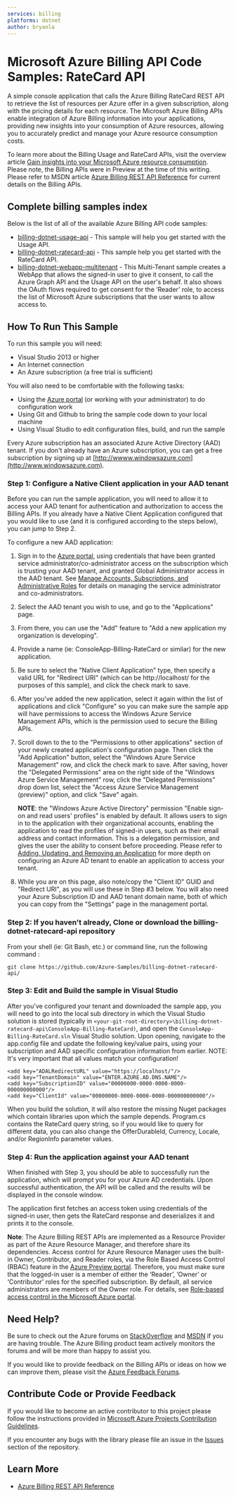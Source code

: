 ```yaml
---
services: billing
platforms: dotnet
author: bryanla
---
```


# Microsoft Azure Billing API Code Samples: RateCard API
A simple console application that calls the Azure Billing RateCard REST API to retrieve the list of resources per Azure offer in a given subscription, along with the pricing details for each resource. The Microsoft Azure Billing APIs enable integration of Azure Billing information into your applications, providing new insights into your consumption of Azure resources, allowing you to accurately predict and manage your Azure resource consumption costs. 

To learn more about the Billing Usage and RateCard APIs, visit the overview article [Gain insights into your Microsoft Azure resource consumption](https://azure.microsoft.com/documentation/articles/billing-usage-rate-card-overview/).  Please note, the Billing APIs were in Preview at the time of this writing. Please refer to MSDN article [Azure Billing REST API Reference](https://msdn.microsoft.com/library/azure/mt218998.aspx) for current details on the Billing APIs.

## Complete billing samples index
Below is the list of all of the available Azure Billing API code samples:

-	[billing-dotnet-usage-api](https://github.com/Azure-Samples/billing-dotnet-usage-api) - This sample will help you get started with the Usage API.
-	[billing-dotnet-ratecard-api](https://github.com/Azure-Samples/billing-dotnet-ratecard-api/) - This sample help you get started with the RateCard API.
-	[billing-dotnet-webapp-multitenant](https://github.com/Azure-Samples/billing-dotnet-webapp-multitenant/) - This Multi-Tenant sample creates a WebApp that allows the signed-in user to give it consent, to call the Azure Graph API and the Usage API on the user's behalf. It also shows the OAuth flows required to get consent for the ‘Reader’ role, to access the list of Microsoft Azure subscriptions that the user wants to allow access to. 

## How To Run This Sample
To run this sample you will need:

- Visual Studio 2013 or higher
- An Internet connection
- An Azure subscription (a free trial is sufficient)

You will also need to be comfortable with the following tasks:

- Using the [Azure portal](https://manage.windowsazure.com) (or working with your administrator) to do configuration work 
- Using Git and Github to bring the sample code down to your local machine
- Using Visual Studio to edit configuration files, build, and run the sample

Every Azure subscription has an associated Azure Active Directory (AAD) tenant.  If you don't already have an Azure subscription, you can get a free subscription by signing up at [http://wwww.windowsazure.com](http://www.windowsazure.com).  

### Step 1: Configure a Native Client application in your AAD tenant
Before you can run the sample application, you will need to allow it to access your AAD tenant for authentication and authorization to access the Billing APIs.  If you already have a Native Client Application configured that you would like to use (and it is configured according to the steps below), you can jump to Step 2.

To configure a new AAD application:

1. Sign in to the [Azure portal](http://manage.windowsazure.com), using credentials that have been granted service administrator/co-administrator access on the subscription which is trusting your AAD tenant, and granted Global Administrator access in the AAD tenant. See [Manage Accounts, Subscriptions, and Administrative Roles](https://msdn.microsoft.com/library/azure/hh531793.aspx) for details on managing the service administrator and co-administrators.
2. Select the AAD tenant you wish to use, and go to the "Applications" page.
3. From there, you can use the "Add" feature to "Add a new application my organization is developing".
4. Provide a name (ie: ConsoleApp-Billing-RateCard or similar) for the new application.
5. Be sure to select the "Native Client Application" type, then specify a valid URL for "Redirect URI" (which can be http://localhost/ for the purposes of this sample), and click the check mark to save.
6. After you've added the new application, select it again within the list of applications and click "Configure" so you can make sure the sample app will have permissions to access the Windows Azure Service Management APIs, which is the permission used to secure the Billing APIs.  
7. Scroll down to the to the "Permissions to other applications" section of your newly created application's configuration page.  Then click the "Add Application" button, select the "Windows Azure Service Management" row, and click the check mark to save.  After saving, hover the "Delegated Permissions" area on the right side of the "Windows Azure Service Management" row, click the "Delegated Permissions" drop down list, select the "Access Azure Service Management (preview)" option, and click "Save" again.

    **NOTE**: the "Windows Azure Active Directory" permission "Enable sign-on and read users' profiles" is enabled by default.  It allows users to sign in to the application with their organizational accounts, enabling the application to read the profiles of signed-in users, such as their email address and contact information.  This is a delegation permission, and gives the user the ability to consent before proceeding.  Please refer to [Adding, Updating, and Removing an Application](https://msdn.microsoft.com/library/azure/dn132599.aspx) for more depth on configuring an Azure AD tenant to enable an application to access your tenant.
  
8. While you are on this page, also note/copy the "Client ID" GUID and "Redirect URI", as you will use these in Step #3 below.  You will also need your Azure Subscription ID and AAD tenant domain name, both of which you can copy from the "Settings" page in the management portal.

### Step 2:  If you haven't already, Clone or download the billing-dotnet-ratecard-api repository

From your shell (ie: Git Bash, etc.) or command line, run the following command :

    git clone https://github.com/Azure-Samples/billing-dotnet-ratecard-api/

### Step 3:  Edit and Build the sample in Visual Studio
After you've configured your tenant and downloaded the sample app, you will need to go into the local sub directory in which the Visual Studio solution is stored (typically in `<your-git-root-directory>\billing-dotnet-ratecard-api\ConsoleApp-Billing-RateCard)`, and open the `ConsoleApp-Billing-RateCard.sln` Visual Studio solution.  Upon opening, navigate to the app.config file and update the following key/value pairs, using your subscription and AAD specific configuration information from earlier.  NOTE: It's very important that all values match your configuration!

	<add key="ADALRedirectURL" value="https://localhost/"/>
	<add key="TenantDomain" value="ENTER.AZURE.AD.DNS.NAME"/>                           
	<add key="SubscriptionID" value="00000000-0000-0000-0000-000000000000"/>
	<add key="ClientId" value="00000000-0000-0000-0000-000000000000"/>

When you build the solution, it will also restore the missing Nuget packages which contain libraries upon which the sample depends.  Program.cs contains the RateCard query string, so if you would like to query for different data, you can also change the OfferDurableId, Currency, Locale, and/or RegionInfo parameter values.

### Step 4:  Run the application against your AAD tenant

When finished with Step 3, you should be able to successfully run the application, which will prompt you for your Azure AD credentials.  Upon successful authentication, the API will be called and the results will be displayed in the console window. 

The application first fetches an access token using credentials of the signed-in user, then gets the RateCard response and deserializes it and prints it to the console. 

**Note**: The Azure Billing REST APIs are implemented as a Resource Provider as part of the Azure Resource Manager, and therefore share its dependencies.  Access control for Azure Resource Manager uses the built-in Owner, Contributor, and Reader roles, via the Role Based Access Control (RBAC) feature in the [Azure Preview portal](https://portal.azure.com/).  Therefore, you must make sure that the logged-in user is a member of either the ‘Reader’, ‘Owner’ or ‘Contributor’ roles for the specified subscription.  By default, all service administrators are members of the Owner role. For details, see [Role-based access control in the Microsoft Azure portal](https://azure.microsoft.com/documentation/articles/role-based-access-control-configure/).

## Need Help?

Be sure to check out the Azure forums on [StackOverflow](http://stackoverflow.com/search?q=azure+billing) and [MSDN](https://social.msdn.microsoft.com/Forums/azure/en-US/home?forum=windowsazurepurchasing) if you are having trouble. The Azure Billing product team actively monitors the forums and will be more than happy to assist you.

If you would like to provide feedback on the Billing APIs or ideas on how we can improve them, please visit the [Azure Feedback Forums](http://feedback.azure.com/forums/170030-billing).

## Contribute Code or Provide Feedback

If you would like to become an active contributor to this project please follow the instructions provided in [Microsoft Azure Projects Contribution Guidelines](http://azure.github.com/guidelines.html).

If you encounter any bugs with the library please file an issue in the [Issues](https://github.com/Azure-Samples/billing-dotnet-ratecard-api/issues) section of the repository.

## Learn More
* [Azure Billing REST API Reference ](https://msdn.microsoft.com/library/azure/1ea5b323-54bb-423d-916f-190de96c6a3c)
